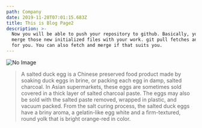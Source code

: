 ```yaml
---
path: Company
date: 2019-11-28T07:01:15.683Z
title: This is Blog Page2
description: >-
  Now you will be able to push your repository to github. Basically, you have to
  merge those new initialized files with your work. git pull fetches and merges
  for you. You can also fetch and merge if that suits you.
---
```

![No Image](/assets/card-3-3-3.jpg "Forbes")

<!-- ![](/assets/salty_egg.jpg) -->


> A salted duck egg is a Chinese preserved food product made by soaking duck
> eggs in brine, or packing each egg in damp, salted charcoal. In Asian
> supermarkets, these eggs are sometimes sold covered in a thick layer of salted
> charcoal paste. The eggs may also be sold with the salted paste removed,
> wrapped in plastic, and vacuum packed. From the salt curing process, the
> salted duck eggs have a briny aroma, a gelatin-like egg white and a
> firm-textured, round yolk that is bright orange-red in color.
